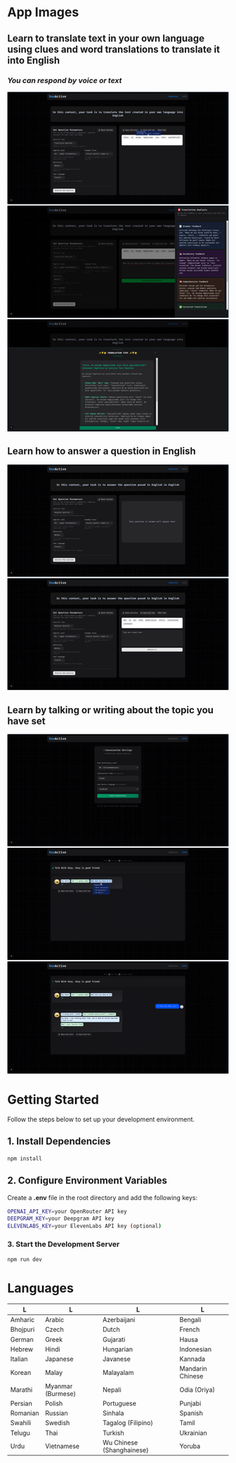 # App Images
## Learn to translate text in your own language using clues and word translations to translate it into English
### *You can respond by voice or text*
![](app_images/1.png)
![](app_images/2.png)
![](app_images/3.png)
## Learn how to answer a question in English
![](app_images/4.png)
![](app_images/5.png)
## Learn by talking or writing about the topic you have set
![](app_images/6.png)
![](app_images/7.png)
![](app_images/8.png)

# Getting Started

Follow the steps below to set up your development environment.

## 1. Install Dependencies

```bash
npm install
```
## 2. Configure Environment Variables
Create a **.env** file in the root directory and add the following keys:
```bash 
OPENAI_API_KEY=your OpenRouter API key
DEEPGRAM_KEY=your Deepgram API key
ELEVENLABS_KEY=your ElevenLabs API key (optional)

```

### 3. Start the Development Server
```bash 
npm run dev
```


# Languages

| L                   | L                   | L                    | L                     |
|--------------------------|----------------------------|---------------------------|-----------------------------|
| Amharic                  | Arabic                     | Azerbaijani               | Bengali                     |
| Bhojpuri                 | Czech                      | Dutch                     | French                      |
| German                   | Greek                      | Gujarati                  | Hausa                       |
| Hebrew                   | Hindi                      | Hungarian                 | Indonesian                  |
| Italian                  | Japanese                   | Javanese                  | Kannada                     |
| Korean                   | Malay                      | Malayalam                 | Mandarin Chinese            |
| Marathi                  | Myanmar (Burmese)          | Nepali                    | Odia (Oriya)                |
| Persian                  | Polish                     | Portuguese                | Punjabi                     |
| Romanian                 | Russian                    | Sinhala                   | Spanish                     |
| Swahili                  | Swedish                    | Tagalog (Filipino)        | Tamil                       |
| Telugu                   | Thai                       | Turkish                   | Ukrainian                   |
| Urdu                     | Vietnamese                 | Wu Chinese (Shanghainese) | Yoruba                      |
